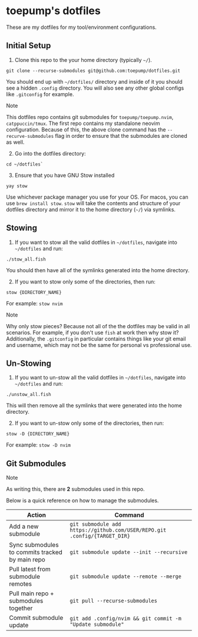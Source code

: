 # toepump's dotfiles

These are my dotfiles for my tool/environment configurations.

## Initial Setup

1. Clone this repo to the your home directory (typically `~/`).

```
git clone --recurse-submodules git@github.com:toepump/dotfiles.git
```

You should end up with `~/dotfiles/` directory and inside of it you should see a hidden `.config` directory. 
You will also see any other global configs like `.gitconfig` for example.

> [!NOTE] 
> This dotfiles repo contains git submodules for `toepump/toepump.nvim`, `catppuccin/tmux`. 
> The first repo contains my standalone neovim configuration.
> Because of this, the above clone command has the `--recurve-submodules` flag in order to ensure that the submodules are cloned as well.

2. Go into the dotfiles directory: 

```
cd ~/dotfiles`
```

3. Ensure that you have GNU Stow installed 

```
yay stow
```

Use whichever package manager you use for your OS. For macos, you can use `brew install stow`.
`stow` will take the contents and structure of your dotfiles directory and mirror it to the home directory (`~/`) via symlinks.

## Stowing

1. If you want to stow all the valid dotfiles in `~/dotfiles`, navigate into `~/dotfiles` and run: 

```
./stow_all.fish
```

You should then have all of the symlinks generated into the home directory.

2. If you want to stow only some of the directories, then run:

```
stow {DIRECTORY_NAME}
```

For example: `stow nvim`

> [!NOTE]
> Why only stow pieces? Because not all of the the dotfiles may be valid in all scenarios. For example, if you don't use `fish` at work then why stow it? Additionally, the `.gitconfig` in particular contains things like your git email and username, which may not be the same for personal vs professional use. 

## Un-Stowing

1. If you want to un-stow all the valid dotfiles in `~/dotfiles`, navigate into `~/dotfiles` and run:

```
./unstow_all.fish
```

This will then remove all the symlinks that were generated into the home directory.

2. If you want to un-stow only some of the directories, then run:

```
stow -D {DIRECTORY_NAME}
```

For example: `stow -D nvim`

## Git Submodules

> [!NOTE]
> As writing this, there are **2** submodules used in this repo.

Below is a quick reference on how to manage the submodules.

| Action                                          | Command                                                                    |
| ----------------------------------------------- | -------------------------------------------------------------------------- |
| Add a new submodule                             | `git submodule add https://github.com/USER/REPO.git .config/{TARGET_DIR}`  |
| Sync submodules to commits tracked by main repo | `git submodule update --init --recursive`                                  |
| Pull latest from submodule remotes              | `git submodule update --remote --merge`                                    |
| Pull main repo + submodules together            | `git pull --recurse-submodules`                                            |
| Commit submodule update                         | `git add .config/nvim && git commit -m "Update submodule"`                 |
